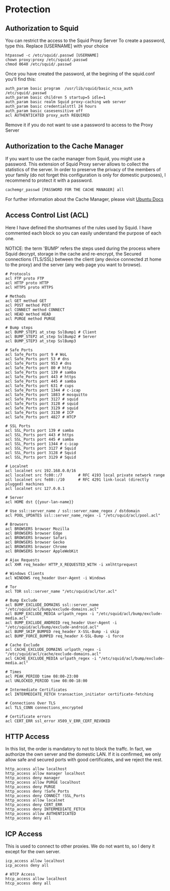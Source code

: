 # Protection

## Authorization to Squid

You can restrict the access to the Squid Proxy Server
To create a password, type this. Replace [USERNAME] with your choice

```
htpasswd -c /etc/squid/.passwd [USERNAME]
chown proxy:proxy /etc/squid/.passwd
chmod 0640 /etc/squid/.passwd
```

Once you have created the password, at the begining of the squid.conf you'll find this:

```
auth_param basic program  /usr/lib/squid/basic_ncsa_auth /etc/squid/.passwd
auth_param basic children 5 startup=5 idle=1
auth_param basic realm Squid proxy-caching web server
auth_param basic credentialsttl 24 hours
auth_param basic casesensitive off
acl AUTHENTICATED proxy_auth REQUIRED
```

Remove it if you do not want to use a password to access to the Proxy Server


## Authorization to the Cache Manager

If you want to use the cache manager from Squid, you might use a password. This extension of Squid Proxy server allows to collect the statistics of the server.
In order to preserve the privacy of the members of your family (do not forget this configuration is only for domestic purposes), I recommend to protect it with a password.

```
cachemgr_passwd [PASSWORD FOR THE CACHE MANAGER] all
```
For further information about the Cache Manager, please visit [Ubuntu Docs](https://manpages.ubuntu.com/manpages/trusty/man8/cachemgr.cgi.8.html)



## Access Control List (ACL)

Here I have defined the shortnames of the rules used by Squid. I have commented each block so you can easily understand the purpose of each one.

NOTICE: the term 'BUMP' refers the steps used during the process where Squid decrypt, storage in the cache and re-encrypt, the Secured connections (TLS/SSL) between the client (any device connected zt home to the proxy) and the server (any web page you want to browse).

```
# Protocols
acl FTP proto FTP
acl HTTP proto HTTP
acl HTTPS proto HTTPS

# Methods
acl GET method GET
acl POST method POST
acl CONNECT method CONNECT
acl HEAD method HEAD
acl PURGE method PURGE

# Bump steps
acl BUMP_STEP1 at_step SslBump1 # Client
acl BUMP_STEP2 at_step SslBump2 # Server
acl BUMP_STEP3 at_step SslBump3

# Safe Ports
acl Safe_Ports port 9 # WoL
acl Safe_Ports port 53 # dns
acl Safe_Ports port 953 # dns
acl Safe_Ports port 80 # http
acl Safe_Ports port 139 # samba
acl Safe_Ports port 443 # https
acl Safe_Ports port 445 # samba
acl Safe_Ports port 631 # cups
acl Safe_Ports port 1344 # c-icap
acl Safe_Ports port 1883 # mosquitto
acl Safe_Ports port 3127 # squid
acl Safe_Ports port 3128 # squid
acl Safe_Ports port 3129 # squid
acl Safe_Ports port 3130 # ICP
acl Safe_Ports port 4827 # HTCP

# SSL Ports
acl SSL_Ports port 139 # samba
acl SSL_Ports port 443 # https
acl SSL_Ports port 445 # samba
acl SSL_Ports port 1344 # c-icap
acl SSL_Ports port 3127 # Squid
acl SSL_Ports port 3128 # Squid
acl SSL_Ports port 3129 # Squid

# Localnet
acl localnet src 192.168.0.0/16
acl localnet src fc00::/7       # RFC 4193 local private network range
acl localnet src fe80::/10      # RFC 4291 link-local (directly plugged) machines
acl localnet src 127.0.0.1

# Server
acl HOME dst {{your-lan-name}}

# Use ssl::server_name / ssl::server_name_regex / dstdomain
acl POOL_UPDATES ssl::server_name_regex -i "/etc/squid/acl/pool.acl"

# Browsers
acl BROWSERS browser Mozilla
acl BROWSERS browser Edge
acl BROWSERS browser Safari
acl BROWSERS browser Gecko
acl BROWSERS browser Chrome
acl BROWSERS browser AppleWebKit

# Ajax Requests
acl XHR req_header HTTP_X_REQUESTED_WITH -i xmlhttprequest

# Windows Clients
acl WINDOWS req_header User-Agent -i Windows

# Tor 
acl TOR ssl::server_name "/etc/squid/acl/tor.acl"

# Bump Exclude
acl BUMP_EXCLUDE_DOMAINS ssl::server_name "/etc/squid/acl/bump/exclude-domains.acl"
acl BUMP_EXCLUDE_MEDIA urlpath_regex -i "/etc/squid/acl/bump/exclude-media.acl"
acl BUMP_EXCLUDE_ANDROID req_header User-Agent -i "/etc/squid/acl/bump/exclude-android.acl"
acl BUMP_SKIP_BUMPED req_header X-SSL-Bump -i skip
acl BUMP_FORCE_BUMPED req_header X-SSL-Bump -i force

# Cache Exclude
acl CACHE_EXCLUDE_DOMAINS urlpath_regex -i "/etc/squid/acl/cache/exclude-domains.acl"
acl CACHE_EXCLUDE_MEDIA urlpath_regex -i "/etc/squid/acl/bump/exclude-media.acl"

# Times
acl PEAK_PERIOD time 08:00-23:00
acl UNLOCKED_PERIOD time 08:00-18:00

# Intermediate Certificates
acl INTERMEDIATE_FETCH transaction_initiator certificate-fetching

# Connections Over TLS
acl TLS_CONN connections_encrypted

# Certificate errors
acl CERT_ERR ssl_error X509_V_ERR_CERT_REVOKED

```

## HTTP Access

In this list, the order is mandatory to not to block the traffc. In fact, we authorize the own server and the domestic LAN.
If it is confirmed, we only allow safe and secured ports with good certificates, and we reject the rest.

```
http_access allow localhost
http_access allow manager localhost
http_access deny manager
http_access allow PURGE localhost
http_access deny PURGE
http_access deny !Safe_Ports
http_access deny CONNECT !SSL_Ports
http_access allow localnet
http_access deny CERT_ERR
http_access deny INTERMEDIATE_FETCH
http_access allow AUTHENTICATED
http_access deny all
```

## ICP Access

This is used to connect to other proxies. We do not want to, so I deny it except for the own server.

```
icp_access allow localhost
icp_access deny all

# HTCP Access
htcp_access allow localhost
htcp_access deny all
```
